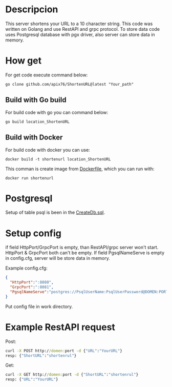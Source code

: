 # Descripcion 
This server shortens your URL to a 10 character string. This code was written on Golang and use RestAPI and grpc protocol. To store data code uses Postgresql database with pgx driver, also server can store data in memory.

# How get 

For get code execute command below:
```
go clone github.com/apix76/ShortenURL@latest "Your_path"
```
## Build with Go build
For build code with go you can command below:
```
go build location_ShortenURL
```

## Build with Docker  

For build code with docker you can use:
```
docker build -t shortenurl location_ShortenURL
```

This comman is create image from [Dockerfile](https://github.com/apix76/ShortenURL/blob/main/Dockerfile), which you can run with:
```
docker run shortenurl
```

# Postgresql
Setup of table psql is been in the [CreateDb.sql](https://github.com/apix76/ShortenURL/blob/main/CreateDb.sql).

# Setup config 

if field HttpPort/GrpcPort is empty, than RestAPI/grpc server won't start.
HttpPort & GrpcPort both can't be empty.
If field PgsqlNameServe is empty in config.cfg, server will be store data in memory.

Example config.cfg:
```json
{
  "HttpPort":":8080",
  "GrpcPort":":8081",
  "PgsqlNameServe":"postgres://PsqlUserName:PsqlUserPassword@DOMEN:PORT/NameYourDb"
}
```

Put config file in work directory.

# Example RestAPI request 
Post:
```cmd
curl -X POST http://domen:port -d {"URL":"YourURL"}
resp: {"ShortURL":"shortenrul"}
```
Get:
```cmd
curl -X GET http://domen:port -d {"ShortURL":"shortenrul"}
resp: {"URL":"YourURL"}
```

